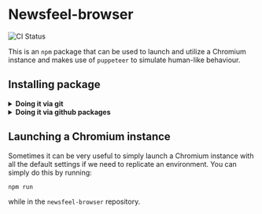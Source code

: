 # Newsfeel-browser

![CI Status](https://github.com/dataworks-baby/newsfeel-browser/actions/workflows/ci.yaml/badge.svg)

This is an `npm` package that can be used to launch and utilize 
a Chromium instance and makes use of `puppeteer` to simulate 
human-like behaviour.

## Installing package

<details> 
  <summary><strong>Doing it via git</strong></summary>

  First, you need to clone this repository, we recommend doing it via `ssh`

  ```bash
  git clone git@github.com:dataworks-baby/newsfeel-browser.git
  ```

  Go into the directory

  ```bash
  cd newsfeel-browser
  ```

  Install the package

  ```bash
  npm install .
  ```

That's it, now you can use the package.
</details>

<details>
<summary><strong>Doing it via github packages</strong></summary>

*Coming soon...*

</details>

## Launching a Chromium instance

Sometimes it can be very useful to simply launch a Chromium instance
with all the default settings if we need to replicate an environment. 
You can simply do this by running:

```bash
npm run
```

while in the `newsfeel-browser` repository.

